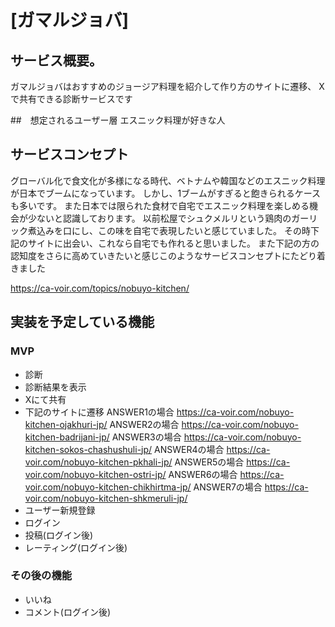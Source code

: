 # [ガマルジョバ]

## サービス概要。
ガマルジョバはおすすめのジョージア料理を紹介して作り方のサイトに遷移、
Xで共有できる診断サービスです


##　想定されるユーザー層
エスニック料理が好きな人


## サービスコンセプト
グローバル化で食文化が多様になる時代、ベトナムや韓国などのエスニック料理が日本でブームになっています。
しかし、1ブームがすぎると飽きられるケースも多いです。
また日本では限られた食材で自宅でエスニック料理を楽しめる機会が少ないと認識しております。
以前松屋でシュクメルリという鶏肉のガーリック煮込みを口にし、この味を自宅で表現したいと感じていました。
その時下記のサイトに出会い、これなら自宅でも作れると思いました。
また下記の方の認知度をさらに高めていきたいと感じこのようなサービスコンセプトにたどり着きました

https://ca-voir.com/topics/nobuyo-kitchen/

## 実装を予定している機能
### MVP
* 診断
* 診断結果を表示
* Xにて共有
* 下記のサイトに遷移
ANSWER1の場合
https://ca-voir.com/nobuyo-kitchen-ojakhuri-jp/
ANSWER2の場合
https://ca-voir.com/nobuyo-kitchen-badrijani-jp/
ANSWER3の場合
https://ca-voir.com/nobuyo-kitchen-sokos-chashushuli-jp/
ANSWER4の場合
https://ca-voir.com/nobuyo-kitchen-pkhali-jp/
ANSWER5の場合
https://ca-voir.com/nobuyo-kitchen-ostri-jp/
ANSWER6の場合
https://ca-voir.com/nobuyo-kitchen-chikhirtma-jp/
ANSWER7の場合
https://ca-voir.com/nobuyo-kitchen-shkmeruli-jp/
* ユーザー新規登録
* ログイン
* 投稿(ログイン後)
* レーティング(ログイン後)

### その後の機能
* いいね
* コメント(ログイン後)
